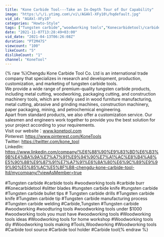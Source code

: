 ```yaml
---
title: "Kone Carbide Tool---Take an In-Depth Tour of Our Capability"
image: "https:\/\/i.ytimg.com\/vi\/AGAkl-XFy10\/hqdefault.jpg"
vid_id: "AGAkl-XFy10"
categories: "Howto-Style"
tags: ["Tungsten carbide","woodworking tools","Konecarbidetool\/carbide burr"]
date: "2021-11-07T13:28:49+03:00"
vid_date: "2021-04-13T06:26:08Z"
duration: "PT2M47S"
viewcount: "100"
likeCount: "5"
dislikeCount: "1"
channel: "KoneTool"
---
```

{% raw %}Chengdu Kone Carbide Tool Co. Ltd is an international trade company that specializes in research and development, production, customization, and marketing of tungsten carbide tools. <br />We provide a wide range of premium-quality tungsten carbide products, including metal cutting, woodworking, packaging cutting, and construction machinery tools, which are widely used in wood furniture manufacturing, metal cutting, abrasive and grinding machines, construction machinery, paper packaging, mining, and petrochemical engineering. <br />Apart from standard products, we also offer a customization service. Our salesmen and engineers work together to provide you the best solution for your project according to your requirements.<br />Visit our website：www.konetool.com<br />Pinterest: <a rel="nofollow" target="blank" href="https://www.pinterest.com/KoneTools">https://www.pinterest.com/KoneTools</a><br />Twitter: <a rel="nofollow" target="blank" href="https://twitter.com/kone_tool">https://twitter.com/kone_tool</a><br />LinkedIn: <a rel="nofollow" target="blank" href="https://www.linkedin.com/company/%E6%88%90%E9%83%BD%E6%B3%9B%E4%BA%9A%E7%A7%91%E9%94%90%E7%A1%AC%E8%B4%A8%E5%90%88%E9%87%91%E7%A7%91%E6%8A%80%E6%9C%89%E9%99%90%E5%85%AC%E5%8F%B8-chengdu-kone-carbide-tool-ltd/mycompany/?viewAsMember=true">https://www.linkedin.com/company/%E6%88%90%E9%83%BD%E6%B3%9B%E4%BA%9A%E7%A7%91%E9%94%90%E7%A1%AC%E8%B4%A8%E5%90%88%E9%87%91%E7%A7%91%E6%8A%80%E6%9C%89%E9%99%90%E5%85%AC%E5%8F%B8-chengdu-kone-carbide-tool-ltd/mycompany/?viewAsMember=true</a><br /><br />#Tungsten carbide #carbide tools #woodworking tools #carbide burr #Konecarbidetool #slitter blades #tungsten carbide knife #tungsten carbide #Tungsten carbide bullet tips # Tungsten carbide drills #Tungsten carbide knife #Tungsten carbide tip #Tungsten carbide manufacturing process #Tungsten carbide welding #Carbide,Tungsten #Tungsten carbide #woodworking #woodturing tools #woodworking tools under $1000 #woodworking tools you must have #woodworking tools #Woodworking tools ideas #Woodworking tools for home workshop #Woodworking tools diy #Woodworking tools making #Tools,Woodworking #Woodworking tools #Carbide tool source #Carbide tool holder #Carbide tool{% endraw %}
